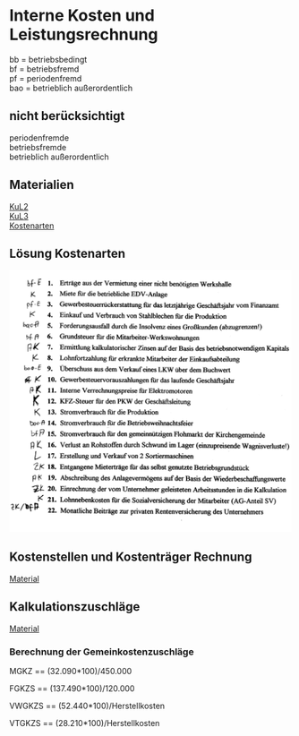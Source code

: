 # Interne Kosten und Leistungsrechnung
bb = betriebsbedingt  
bf = betriebsfremd  
pf = periodenfremd  
bao = betrieblich außerordentlich  

## nicht berücksichtigt
periodenfremde  
betriebsfremde  
betrieblich außerordentlich  

## Materialien
[KuL2](./Material/20171016_KuL2.pdf)  
[KuL3](./Material/2017_10_16_KuL3.pdf)  
[Kostenarten](./Material/2017_10_16_Kostenarten.pdf)  

## Lösung Kostenarten
![Lösung Kostenarten](./Material/20171016_Loesung_Kostenarten.jpg)

## Kostenstellen und Kostenträger Rechnung
[Material](./Material/2017_10_16_Kostenstellen&Traeger.pdf)

## Kalkulationszuschläge
[Material](./Material/2017_10_16_Kalkulationszuschlaege.pdf)

### Berechnung der Gemeinkostenzuschläge
MGKZ == (32.090*100)/450.000

FGKZS == (137.490*100)/120.000

VWGKZS == (52.440*100)/Herstellkosten

VTGKZS == (28.210*100)/Herstellkosten
